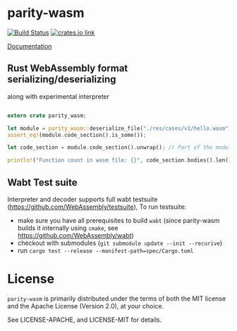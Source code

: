 # parity-wasm

[![Build Status](https://travis-ci.org/NikVolf/parity-wasm.svg?branch=master)](https://travis-ci.org/NikVolf/parity-wasm)
[![crates.io link](https://img.shields.io/crates/v/parity-wasm.svg)](https://crates.io/crates/parity-wasm)

[Documentation](https://nikvolf.github.io/parity-wasm/parity_wasm/)

## Rust WebAssembly format serializing/deserializing

along with experimental interpreter

```rust

extern crate parity_wasm;

let module = parity_wasm::deserialize_file("./res/cases/v1/hello.wasm");
assert_eq!(module.code_section().is_some());

let code_section = module.code_section().unwrap(); // Part of the module with functions code

println!("Function count in wasm file: {}", code_section.bodies().len());
```

## Wabt Test suite

Interpreter and decoder supports full wabt testsuite (https://github.com/WebAssembly/testsuite), To run testsuite: 

- make sure you have all prerequisites to build `wabt` (since parity-wasm builds it internally using `cmake`, see https://github.com/WebAssembly/wabt)
- checkout with submodules (`git submodule update --init --recurive`)
- run `cargo test --release --manifest-path=spec/Cargo.toml`

# License

`parity-wasm` is primarily distributed under the terms of both the MIT
license and the Apache License (Version 2.0), at your choice.

See LICENSE-APACHE, and LICENSE-MIT for details.
